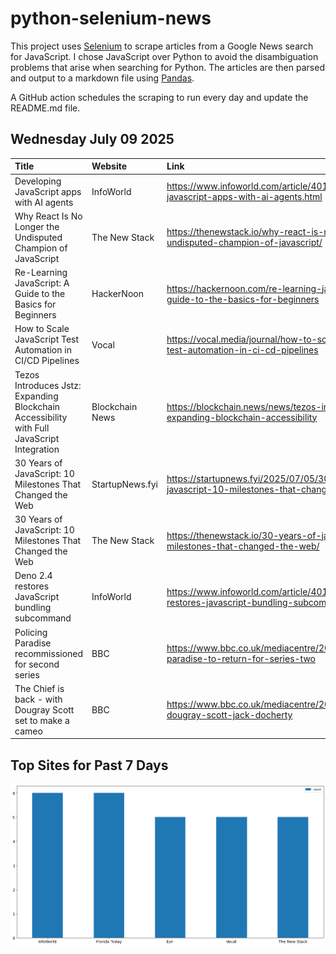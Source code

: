 # python-selenium-news

This project uses [Selenium](https://www.seleniumhq.org/) to scrape articles from a Google News search for JavaScript.
I chose JavaScript over Python to avoid the disambiguation problems that arise when searching for Python.
The articles are then parsed and output to a markdown file using [Pandas](https://pandas.pydata.org/).

A GitHub action schedules the scraping to run every day and update the README.md file.

## Wednesday July 09 2025


| Title                                                                                      | Website         | Link                                                                                            |
|:-------------------------------------------------------------------------------------------|:----------------|:------------------------------------------------------------------------------------------------|
| Developing JavaScript apps with AI agents                                                  | InfoWorld       | https://www.infoworld.com/article/4015653/developing-javascript-apps-with-ai-agents.html        |
| Why React Is No Longer the Undisputed Champion of JavaScript                               | The New Stack   | https://thenewstack.io/why-react-is-no-longer-the-undisputed-champion-of-javascript/            |
| Re-Learning JavaScript: A Guide to the Basics for Beginners                                | HackerNoon      | https://hackernoon.com/re-learning-javascript-a-guide-to-the-basics-for-beginners               |
| How to Scale JavaScript Test Automation in CI/CD Pipelines                                 | Vocal           | https://vocal.media/journal/how-to-scale-java-script-test-automation-in-ci-cd-pipelines         |
| Tezos Introduces Jstz: Expanding Blockchain Accessibility with Full JavaScript Integration | Blockchain News | https://blockchain.news/news/tezos-introduces-jstz-expanding-blockchain-accessibility           |
| 30 Years of JavaScript: 10 Milestones That Changed the Web                                 | StartupNews.fyi | https://startupnews.fyi/2025/07/05/30-years-of-javascript-10-milestones-that-changed-the-web/   |
| 30 Years of JavaScript: 10 Milestones That Changed the Web                                 | The New Stack   | https://thenewstack.io/30-years-of-javascript-10-milestones-that-changed-the-web/               |
| Deno 2.4 restores JavaScript bundling subcommand                                           | InfoWorld       | https://www.infoworld.com/article/4018342/deno-2-4-restores-javascript-bundling-subcommand.html |
| Policing Paradise recommissioned for second series                                         | BBC             | https://www.bbc.co.uk/mediacentre/2025/policing-paradise-to-return-for-series-two               |
| The Chief is back - with Dougray Scott set to make a cameo                                 | BBC             | https://www.bbc.co.uk/mediacentre/2025/the-chief-dougray-scott-jack-docherty                    |
## Top Sites for Past 7 Days

![Graph of Top Sites](https://raw.githubusercontent.com/dan-mba/python-selenium-news/main/last-week.png)
